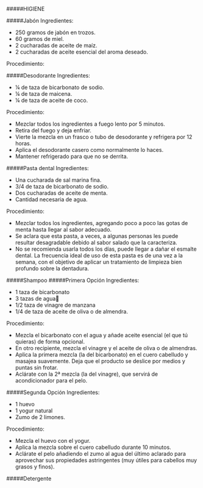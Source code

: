 #####HIGIENE

#####Jabón
Ingredientes: 
- 250 gramos de jabón en trozos.
- 60 gramos de miel.
- 2 cucharadas de aceite de maíz.
- 2 cucharadas de aceite esencial del aroma deseado.

Procedimiento:

#####Desodorante
Ingredientes: 
- ¼ de taza de bicarbonato de sodio.
- ¼ de taza de maicena.
- ¼ de taza de aceite de coco.

Procedimiento:
- Mezclar todos los ingredientes a fuego lento por 5 minutos.
- Retira del fuego y deja enfriar.
- Vierte la mezcla en un frasco o tubo de desodorante y refrigera por 12 horas.
- Aplica el desodorante casero como normalmente lo haces. 
- Mantener refrigerado para que no se derrita.

#####Pasta dental
Ingredientes:
- Una cucharada de sal marina fina.
- 3/4 de taza de bicarbonato de sodio.
- Dos cucharadas de aceite de menta.
- Cantidad necesaria de agua.

Procedimiento:
- Mezclar todos los ingredientes, agregando poco a poco las gotas de menta hasta llegar al sabor adecuado.
- Se aclara que esta pasta, a veces, a algunas personas les puede resultar desagradable debido al sabor salado que la caracteriza.
- No se recomienda usarla todos los días, puede llegar a dañar el esmalte dental. La frecuencia ideal de uso de esta pasta es de una vez a la semana, con el objetivo de aplicar un tratamiento de limpieza bien profundo sobre la dentadura.

#####Shampoo
#####Primera Opción
Ingredientes:
- 1 taza de bicarbonato
- 3 tazas de agua
- 1/2 taza de vinagre de manzana  
-  1/4  de taza de aceite de oliva o de almendra. 
 
Procedimiento:
- Mezcla el bicarbonato con el agua y añade aceite esencial (el que tú quieras) de forma opcional. 
- En otro recipiente, mezcla el vinagre y el aceite de oliva o de almendras.
- Aplica la primera mezcla (la del bicarbonato) en el cuero cabelludo y masajea suavemente. Deja que el producto se deslice por medios y puntas sin frotar.
- Aclárate con la 2ª mezcla (la del vinagre), que servirá de acondicionador para el pelo.

#####Segunda Opción
Ingredientes:
- 1 huevo
- 1 yogur natural  
- Zumo de 2 limones.

Procedimiento:
- Mezcla el huevo con el yogur. 
- Aplica la mezcla sobre el cuero cabelludo durante 10 minutos.
- Aclárate el pelo añadiendo el zumo al agua del último aclarado para aprovechar sus propiedades astringentes (muy útiles para cabellos muy grasos y finos).

#####Detergente


